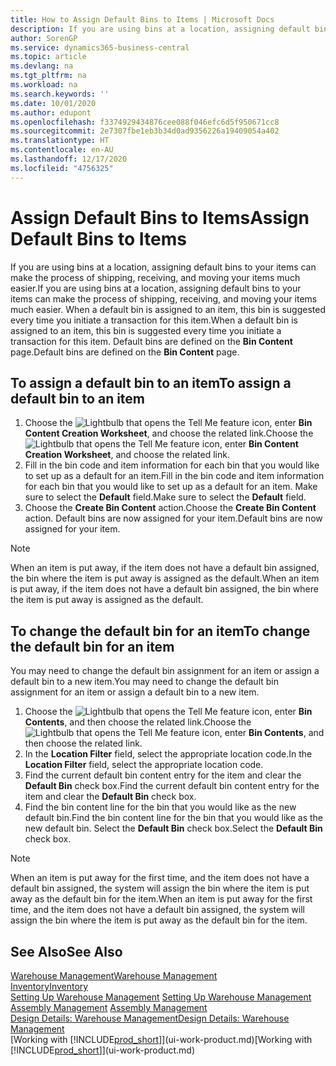 ```yaml
---
title: How to Assign Default Bins to Items | Microsoft Docs
description: If you are using bins at a location, assigning default bins to your items can make the process of shipping, receiving, and moving your items much easier. When a default bin is assigned to an item, this bin is suggested every time you initiate a transaction for this item.
author: SorenGP
ms.service: dynamics365-business-central
ms.topic: article
ms.devlang: na
ms.tgt_pltfrm: na
ms.workload: na
ms.search.keywords: ''
ms.date: 10/01/2020
ms.author: edupont
ms.openlocfilehash: f3374929434876cee088f046efc6d5f950671cc8
ms.sourcegitcommit: 2e7307fbe1eb3b34d0ad9356226a19409054a402
ms.translationtype: HT
ms.contentlocale: en-AU
ms.lasthandoff: 12/17/2020
ms.locfileid: "4756325"
---
```

# <a name="assign-default-bins-to-items"></a><span data-ttu-id="fce4a-104">Assign Default Bins to Items</span><span class="sxs-lookup"><span data-stu-id="fce4a-104">Assign Default Bins to Items</span></span>
<span data-ttu-id="fce4a-105">If you are using bins at a location, assigning default bins to your items can make the process of shipping, receiving, and moving your items much easier.</span><span class="sxs-lookup"><span data-stu-id="fce4a-105">If you are using bins at a location, assigning default bins to your items can make the process of shipping, receiving, and moving your items much easier.</span></span> <span data-ttu-id="fce4a-106">When a default bin is assigned to an item, this bin is suggested every time you initiate a transaction for this item.</span><span class="sxs-lookup"><span data-stu-id="fce4a-106">When a default bin is assigned to an item, this bin is suggested every time you initiate a transaction for this item.</span></span> <span data-ttu-id="fce4a-107">Default bins are defined on the **Bin Content** page.</span><span class="sxs-lookup"><span data-stu-id="fce4a-107">Default bins are defined on the **Bin Content** page.</span></span>  

## <a name="to-assign-a-default-bin-to-an-item"></a><span data-ttu-id="fce4a-108">To assign a default bin to an item</span><span class="sxs-lookup"><span data-stu-id="fce4a-108">To assign a default bin to an item</span></span>
1.  <span data-ttu-id="fce4a-109">Choose the ![Lightbulb that opens the Tell Me feature](media/ui-search/search_small.png "Tell me what you want to do") icon, enter **Bin Content Creation Worksheet**, and choose the related link.</span><span class="sxs-lookup"><span data-stu-id="fce4a-109">Choose the ![Lightbulb that opens the Tell Me feature](media/ui-search/search_small.png "Tell me what you want to do") icon, enter **Bin Content Creation Worksheet**, and choose the related link.</span></span>  
2.  <span data-ttu-id="fce4a-110">Fill in the bin code and item information for each bin that you would like to set up as a default for an item.</span><span class="sxs-lookup"><span data-stu-id="fce4a-110">Fill in the bin code and item information for each bin that you would like to set up as a default for an item.</span></span> <span data-ttu-id="fce4a-111">Make sure to select the **Default** field.</span><span class="sxs-lookup"><span data-stu-id="fce4a-111">Make sure to select the **Default** field.</span></span>  
3.  <span data-ttu-id="fce4a-112">Choose the **Create Bin Content** action.</span><span class="sxs-lookup"><span data-stu-id="fce4a-112">Choose the **Create Bin Content** action.</span></span> <span data-ttu-id="fce4a-113">Default bins are now assigned for your item.</span><span class="sxs-lookup"><span data-stu-id="fce4a-113">Default bins are now assigned for your item.</span></span>  

> [!NOTE]  
>  <span data-ttu-id="fce4a-114">When an item is put away, if the item does not have a default bin assigned, the bin where the item is put away is assigned as the default.</span><span class="sxs-lookup"><span data-stu-id="fce4a-114">When an item is put away, if the item does not have a default bin assigned, the bin where the item is put away is assigned as the default.</span></span>  

## <a name="to-change-the-default-bin-for-an-item"></a><span data-ttu-id="fce4a-115">To change the default bin for an item</span><span class="sxs-lookup"><span data-stu-id="fce4a-115">To change the default bin for an item</span></span>  
<span data-ttu-id="fce4a-116">You may need to change the default bin assignment for an item or assign a default bin to a new item.</span><span class="sxs-lookup"><span data-stu-id="fce4a-116">You may need to change the default bin assignment for an item or assign a default bin to a new item.</span></span>    
1.  <span data-ttu-id="fce4a-117">Choose the ![Lightbulb that opens the Tell Me feature](media/ui-search/search_small.png "Tell me what you want to do") icon, enter **Bin Contents**, and then choose the related link.</span><span class="sxs-lookup"><span data-stu-id="fce4a-117">Choose the ![Lightbulb that opens the Tell Me feature](media/ui-search/search_small.png "Tell me what you want to do") icon, enter **Bin Contents**, and then choose the related link.</span></span>  
2.  <span data-ttu-id="fce4a-118">In the **Location Filter** field, select the appropriate location code.</span><span class="sxs-lookup"><span data-stu-id="fce4a-118">In the **Location Filter** field, select the appropriate location code.</span></span>  
3.  <span data-ttu-id="fce4a-119">Find the current default bin content entry for the item and clear the **Default Bin** check box.</span><span class="sxs-lookup"><span data-stu-id="fce4a-119">Find the current default bin content entry for the item and clear the **Default Bin** check box.</span></span>  
4.  <span data-ttu-id="fce4a-120">Find the bin content line for the bin that you would like as the new default bin.</span><span class="sxs-lookup"><span data-stu-id="fce4a-120">Find the bin content line for the bin that you would like as the new default bin.</span></span> <span data-ttu-id="fce4a-121">Select the **Default Bin** check box.</span><span class="sxs-lookup"><span data-stu-id="fce4a-121">Select the **Default Bin** check box.</span></span>  

> [!NOTE]  
>  <span data-ttu-id="fce4a-122">When an item is put away for the first time, and the item does not have a default bin assigned, the system will assign the bin where the item is put away as the default bin for the item.</span><span class="sxs-lookup"><span data-stu-id="fce4a-122">When an item is put away for the first time, and the item does not have a default bin assigned, the system will assign the bin where the item is put away as the default bin for the item.</span></span>  

## <a name="see-also"></a><span data-ttu-id="fce4a-123">See Also</span><span class="sxs-lookup"><span data-stu-id="fce4a-123">See Also</span></span>  
[<span data-ttu-id="fce4a-124">Warehouse Management</span><span class="sxs-lookup"><span data-stu-id="fce4a-124">Warehouse Management</span></span>](warehouse-manage-warehouse.md)  
[<span data-ttu-id="fce4a-125">Inventory</span><span class="sxs-lookup"><span data-stu-id="fce4a-125">Inventory</span></span>](inventory-manage-inventory.md)  
<span data-ttu-id="fce4a-126">[Setting Up Warehouse Management](warehouse-setup-warehouse.md)   </span><span class="sxs-lookup"><span data-stu-id="fce4a-126">[Setting Up Warehouse Management](warehouse-setup-warehouse.md)   </span></span>  
<span data-ttu-id="fce4a-127">[Assembly Management](assembly-assemble-items.md)  </span><span class="sxs-lookup"><span data-stu-id="fce4a-127">[Assembly Management](assembly-assemble-items.md)  </span></span>  
[<span data-ttu-id="fce4a-128">Design Details: Warehouse Management</span><span class="sxs-lookup"><span data-stu-id="fce4a-128">Design Details: Warehouse Management</span></span>](design-details-warehouse-management.md)  
<span data-ttu-id="fce4a-129">[Working with [!INCLUDE[prod_short](includes/prod_short.md)]](ui-work-product.md)</span><span class="sxs-lookup"><span data-stu-id="fce4a-129">[Working with [!INCLUDE[prod_short](includes/prod_short.md)]](ui-work-product.md)</span></span>
